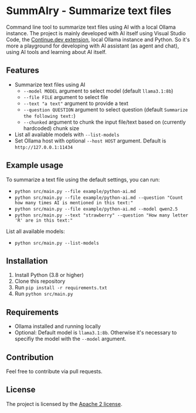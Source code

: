 # SummAIry - Summarize text files
Command line tool to summarize text files using AI with a local Ollama instance. The project is mainly developed with AI itself using Visual Studio Code, the [Continue.dev extension](https://www.continue.dev/), local Ollama instance and Python. So it's more a playground for developing with AI assistant (as agent and chat), using AI tools and learning about AI itself.

## Features
- Summarize text files using AI
  - `--model MODEL` argument to select model (default `llama3.1:8b`)
  - `--file FILE` argument to select file
  - `--text "a text"` argument to provide a text
  - `--question QUESTION` argument to select question (default `Summarize the following text:`)
  - `--chunked` argument to chunk the input file/text based on (currently hardcoded) chunk size
- List all available models with `--list-models`
- Set Ollama host with optional `--host HOST` argument.  Default is `http://127.0.0.1:11434`

## Example usage
To summarize a text file using the default settings, you can run:
- `python src/main.py --file example/python-ai.md`
- `python src/main.py --file example/python-ai.md --question "Count how many times AI is mentioned in this text:"`
- `python src/main.py --file example/python-ai.md --model qwen2.5`
- `python src/main.py --text "strawberry" --question "How many letter 'R' are in this text:"`

List all available models:
- `python src/main.py --list-models`

## Installation
1. Install Python (3.8 or higher)
2. Clone this repository
3. Run `pip install -r requirements.txt`
4. Run `python src/main.py`

## Requirements
- Ollama installed and running locally
- Optional: Default model is `llama3.1:8b`. Otherwise it's necessary to specifiy the model with the `--model` argument.


## Contribution
Feel free to contribute via pull requests.

## License
The project is licensed by the [Apache 2 license](LICENSE).